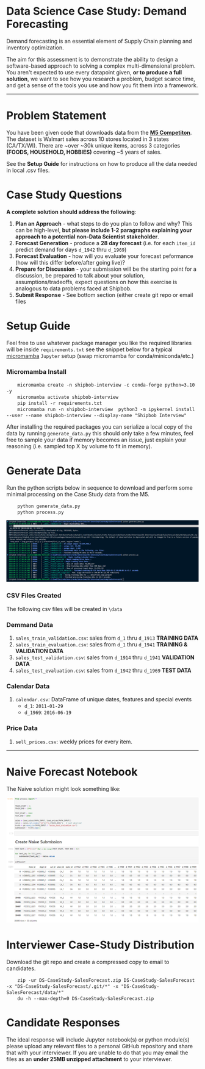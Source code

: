 # Data Science Case Study: Demand Forecasting
Demand forecasting is an essential element of Supply Chain planning and inventory optimization.

The aim for this assessment is to demonstrate the ability to design a software-based approach to solving a complex multi-dimensional problem. You aren't expected to use every datapoint given, **or to produce a full solution**, we want to see how you research a problem, budget scarce time, and get a sense of the tools you use and how you fit them into a framework.

___

# Problem Statement
You have been given code that downloads data from the [**M5 Competiton**](https://www.unic.ac.cy/iff/research/forecasting/m-competitions/m5/). The dataset is Walmart sales across 10 stores located in 3 states (CA/TX/WI).
There are ~over ~30k unique items, across 3 categories **(FOODS, HOUSEHOLD, HOBBIES)** covering ~5 years of sales. 

See the **Setup Guide** for instructions on how to produce all the data needed in local .csv files.

# Case Study Questions
**A complete solution should address the following**:

1. **Plan an Approach** - what steps to do you plan to follow and why? This can be high-level, **but please include 1-2 paragraphs explaining your approach to a potential non-Data Scientist stakeholder**.
1. **Forecast Generation** - produce a **28 day forecast** (i.e. for each `item_id` predict demand for days `d_1942` thru `d_1969`)
1. **Forecast Evaluation** - how will you evaluate your forecast peformance (how will this differ before/after going live)?
1. **Prepare for Discussion** - your submission will be the starting point for a discussion, be prepared to talk about your solution, assumptions/tradeoffs, expect questions on how this exercise is analogous to data problems faced at Shipbob.
1. **Submit Response** - See bottom section (either create git repo or email files 

# Setup Guide
Feel free to use whatever package manager you like the required libraries will be inside `requirements.txt` see the snippet below for a typical [micromamba](https://mamba.readthedocs.io/en/latest/installation/micromamba-installation.html) `Jupyter` setup (swap micromamba for conda/miniconda/etc.)

### Micromamba Install
```
    micromamba create -n shipbob-interview -c conda-forge python=3.10 -y
    micromamba activate shipbob-interview
    pip install -r requirements.txt
    micromamba run -n shipbob-interview  python3 -m ipykernel install --user --name shipbob-interview --display-name "Shipbob Interview"
```

After installing the required packages you can serialize a local copy of the data by running `generate_data.py` this should only take a few minutes, feel free to sample your data if memory becomes an issue, just explain your reasoning (i.e. sampled top X by volume to fit in memory).

# Generate Data
Run the python scripts below in sequence to download and perform some minimal processing on the Case Study data from the M5.
```
    python generate_data.py
    python process.py
```
![Generate Data](images/generate-data.png)

### CSV Files Created

The following csv files will be created in `\data`
### Demmand Data
 1. `sales_train_validation.csv`: sales from `d_1` thru `d_1913` **TRAINING DATA**
 1. `sales_train_evaluation.csv`: sales from `d_1` thru `d_1941` **TRAINING & VALIDATION DATA**
 1. `sales_test_validation.csv`: sales from `d_1914` thru `d_1941` **VALIDATION DATA**
 1. `sales_test_evaluation.csv`: sales from  `d_1942` thru `d_1969` **TEST DATA**

### Calendar Data
 1. `calendar.csv`: DataFrame of unique dates, features and special events
    - `d_1`: `2011-01-29`
    - `d_1969`: `2016-06-19`

### Price Data
 1. `sell_prices.csv`: weekly prices for every item.

___

# Naive Forecast Notebook
The Naive solution might look something like:

![Naive Forecast Notebook](images/example-naive-submission.png)


# Interviewer Case-Study Distribution
Download the git repo and create a compressed copy to email to candidates.

```
    zip -ur DS-CaseStudy-SalesForecast.zip DS-CaseStudy-SalesForecast -x "DS-CaseStudy-SalesForecast/.git/*" -x "DS-CaseStudy-SalesForecast/data/*"
    du -h --max-depth=0 DS-CaseStudy-SalesForecast.zip
```


# Candidate Responses
The ideal response will include Jupyter notebook(s) or python module(s) please upload any relevant files to a personal GitHub repository and share that with your interviewer. If you are unable to do that you may email the files as an **under 25MB unzipped attachment** to your interviewer.
